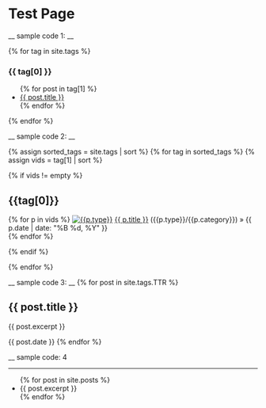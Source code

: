 # Test Page

__
sample code 1:
__

{% for tag in site.tags %}
  <h3>{{ tag[0] }}</h3>
  <ul>
    {% for post in tag[1] %}
      <li><a href="{{ site.baseurl }}/{{ post.url }}">{{ post.title }}</a></li>
    {% endfor %}
  </ul>
{% endfor %}


__
sample code 2:
__

{% assign sorted_tags = site.tags | sort %}
{% for tag in sorted_tags %}
{% assign vids = tag[1] | sort %}

{% if vids != empty %}

  <h2 id="{{tag[0] | uri_escape | downcase}}">{{tag[0]}}</H2>
     <p>
      {% for p in vids %}
     <a href="/{{p.type | downcase}}/"><img src="/assets/img/{{p.type | downcase}}.png" alt="{{p.type}}" title="{{p.type}}"/></a> <a href="{{ p.url }}">{{ p.title }}</a> ({{p.type}}/{{p.category}}) &raquo;  <span class="entry-date"><time datetime="{{ p.date | date_to_xmlschema }}" itemprop="datePublished">{{ p.date | date: "%B %d, %Y" }}</time></span>
     <br />
      {% endfor %}
    </p>
  
{% endif %}

{% endfor %}

__
sample code 3:
__
{% for post in site.tags.TTR %}
<h2>{{ post.title }}</h2>

{{ post.excerpt }}

{{ post.date }}
{% endfor %}



__
sample code: 4
___
<ul>
  {% for post in site.posts %}
    <li>
	<a href="{{ site.baseurl }}/{{ post.url }}"></a>
      {{ post.excerpt }}
    </li>
  {% endfor %}
</ul>






